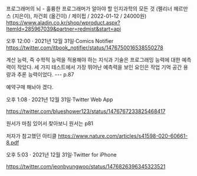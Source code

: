 프로그래머의 뇌 - 훌륭한 프로그래머가 알아야 할 인지과학의 모든 것 (펠리너 헤르만스 (지은이), 차건회 (옮긴이) / 제이펍 / 2022-01-12 / 24000원) https://www.aladin.co.kr/shop/wproduct.aspx?ItemId=285967039&partner=redmist&start=api

오후 12:00 · 2021년 12월 31일·Comics Notifier https://twitter.com/itbook_notifier/status/1476750016538550278


계산 능력, 즉 수학적 능력을 적용해야 하는 지식과 기술은 프로그래밍 능력에 대한 예측력이 작았다. 세 가지 테스트에서 가장 뛰어난 예측력을 보인 요인은 작업 기억 공간 용량과 추론 능력이었다.
--- p.87

예약구매 해놔야 겠다.

오후 1:08 · 2021년 12월 31일·Twitter Web App

https://twitter.com/blueshower123/status/1476767233825468417


원서가 마침 있어서 찾아보니
원서는 p81

저자가 참고했던 아티클 https://www.nature.com/articles/s41598-020-60661-8.pdf

오후 5:03 · 2021년 12월 31일·Twitter for iPhone

https://twitter.com/jeonbyungwoo/status/1476826396345323521

